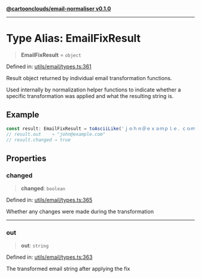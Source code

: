 [**@cartoonclouds/email-normaliser v0.1.0**](../README.md)

***

# Type Alias: EmailFixResult

> **EmailFixResult** = `object`

Defined in: [utils/email/types.ts:361](https://gitlab.com/good-life/glp-frontend/-/blob/main/packages/plugins/email-normaliser/src/utils/email/types.ts#L361)

Result object returned by individual email transformation functions.

Used internally by normalization helper functions to indicate whether
a specific transformation was applied and what the resulting string is.

## Example

```typescript
const result: EmailFixResult = toAsciiLike('ｊｏｈｎ＠ｅｘａｍｐｌｅ．ｃｏｍ');
// result.out    → "john@example.com"
// result.changed → true
```

## Properties

### changed

> **changed**: `boolean`

Defined in: [utils/email/types.ts:365](https://gitlab.com/good-life/glp-frontend/-/blob/main/packages/plugins/email-normaliser/src/utils/email/types.ts#L365)

Whether any changes were made during the transformation

***

### out

> **out**: `string`

Defined in: [utils/email/types.ts:363](https://gitlab.com/good-life/glp-frontend/-/blob/main/packages/plugins/email-normaliser/src/utils/email/types.ts#L363)

The transformed email string after applying the fix
